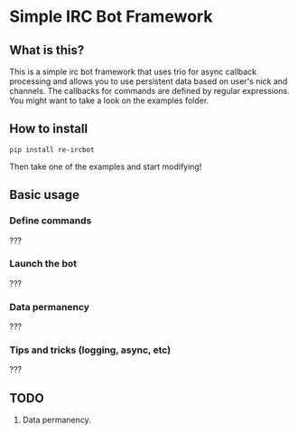 # Simple IRC Bot Framework

## What is this?

This is a simple irc bot framework that uses trio for async callback processing and allows you to
use persistent data based on user's nick and channels. The callbacks for
commands are defined by regular expressions. You might want to take a look on
the examples folder.

## How to install 

`pip install re-ircbot`

Then take one of the examples and start modifying!

## Basic usage 

### Define commands
???

### Launch the bot
???

### Data permanency 
???

### Tips and tricks (logging, async, etc)
???

## TODO

1. Data permanency.



